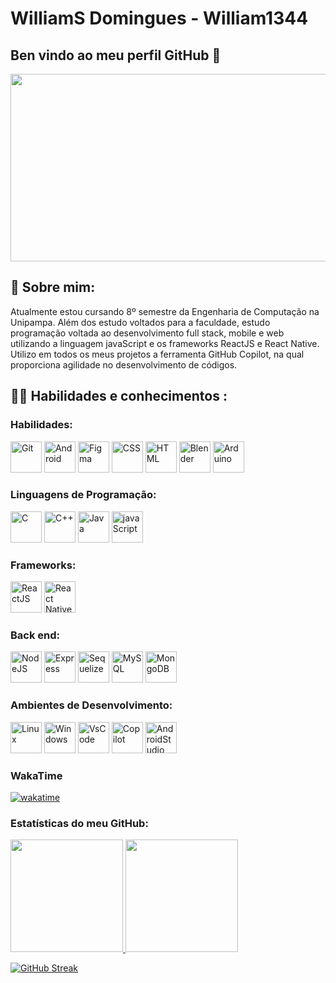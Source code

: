 # WilliamS Domingues - William1344
## Ben vindo ao meu perfil GitHub 👋


<div align="center">
  <img src="https://media.giphy.com/media/dWesBcTLavkZuG35MI/giphy.gif" width="600" height="300"/>
</div>

## :seedling: Sobre mim:
  Atualmente estou cursando 8º semestre da Engenharia de Computação na Unipampa. Além dos estudo voltados para a faculdade, estudo programação voltada ao desenvolvimento full stack, mobile e web utilizando a linguagem javaScript e os frameworks ReactJS e React Native.   
  Utilizo em todos os meus projetos a ferramenta GitHub Copilot, na qual proporciona agilidade no desenvolvimento de códigos.
  

## :woman_technologist: Habilidades e conhecimentos :

### Habilidades: 
<div>
  <img src="https://cdn.jsdelivr.net/gh/devicons/devicon/icons/git/git-original.svg" title="Git" alt="Git" width="50" height="50"/>          
  <img src="https://cdn.jsdelivr.net/gh/devicons/devicon/icons/android/android-original-wordmark.svg" title="Android" alt="Android" width="50" height="50"/>  
  <img src="https://cdn.jsdelivr.net/gh/devicons/devicon/icons/figma/figma-original.svg" title="Figma" alt="Figma" width="50" height="50"/>
  <img src="https://cdn.jsdelivr.net/gh/devicons/devicon/icons/css3/css3-original-wordmark.svg" title="CSS" alt="CSS" width="50" height="50" />
  <img src="https://cdn.jsdelivr.net/gh/devicons/devicon/icons/html5/html5-original-wordmark.svg" title="HTML" alt="HTML" width="50" height="50"/>          
  <img src="https://cdn.jsdelivr.net/gh/devicons/devicon/icons/blender/blender-original.svg" title="Blender" alt="Blender" width="50" height="50"/>    
  <img src="https://cdn.jsdelivr.net/gh/devicons/devicon/icons/arduino/arduino-original-wordmark.svg" title="Arduino" alt="Arduino" width="50" height="50"/>
</div>

### Linguagens de Programação:


<div>
  <img src="https://cdn.jsdelivr.net/gh/devicons/devicon/icons/c/c-original.svg" title="C" alt="C" width="50" height="50"/>
  <img src="https://cdn.jsdelivr.net/gh/devicons/devicon/icons/cplusplus/cplusplus-original.svg" title="C++" alt="C++" width="50" height="50"/>
  <img src="https://cdn.jsdelivr.net/gh/devicons/devicon/icons/java/java-original.svg" title="Java" alt="Java" width="50" height="50"/>
  <img src="https://cdn.jsdelivr.net/gh/devicons/devicon/icons/javascript/javascript-original.svg" title="javaScript" alt="javaScript" width="50" height="50"/>
</div>

### Frameworks:
<div>
   <img src="https://cdn.jsdelivr.net/gh/devicons/devicon/icons/react/react-original-wordmark.svg" title="ReactJS" alt="ReactJS" width="50" height="50" />
   <img src="https://cdn.jsdelivr.net/gh/devicons/devicon/icons/react/react-original.svg" title="React Native" alt="React Native" width="50" height="50" />
                 
</div>

### Back end:
<div>
  <img src="https://cdn.jsdelivr.net/gh/devicons/devicon/icons/nodejs/nodejs-original.svg" title="NodeJS" alt="NodeJS" width="50" height="50"/>
  <img src="https://cdn.jsdelivr.net/gh/devicons/devicon/icons/express/express-original.svg" title="Express" alt="Express" width="50" height="50" />
  <img src="https://cdn.jsdelivr.net/gh/devicons/devicon/icons/sequelize/sequelize-original.svg" title="Sequelize" alt="Sequelize" width="50" height="50"/>          
  <img src="https://cdn.jsdelivr.net/gh/devicons/devicon/icons/mysql/mysql-original.svg" title="MySQL" alt="MySQL" width="50" height="50"/>
  <img src="https://cdn.jsdelivr.net/gh/devicons/devicon/icons/mongodb/mongodb-original-wordmark.svg" title="MongoDB" alt="MongoDB" width="50" height="50"/>
</div>

### Ambientes de Desenvolvimento:
<div>
  <img src="https://cdn.jsdelivr.net/gh/devicons/devicon/icons/linux/linux-original.svg" title="Linux" alt="Linux" width="50" height="50"/>
  <img src="https://cdn.jsdelivr.net/gh/devicons/devicon/icons/windows8/windows8-original.svg" title="Windows" alt="Windows" width="50" height="50"/> 
  <img src="https://cdn.jsdelivr.net/gh/devicons/devicon/icons/vscode/vscode-original-wordmark.svg" title="VsCode" alt="VsCode" width="50" height="50"/>
  <img src="https://res.cloudinary.com/practicaldev/image/fetch/s--l-we2E_m--/c_imagga_scale,f_auto,fl_progressive,h_900,q_auto,w_1600/https://dev-to-uploads.s3.amazonaws.com/uploads/articles/63m4pr5znzfqrqlwn39k.png" title="Copilot" alt="Copilot" width="auto" height="50"/>
  <img src="https://cdn.jsdelivr.net/gh/devicons/devicon/icons/androidstudio/androidstudio-original.svg" title="AndroidStudio" alt="AndroidStudio" width="50" height="50"/>
</div>

### WakaTime
[![wakatime](https://wakatime.com/badge/user/<seu-id-do-wakatime>.svg)](https://wakatime.com/33f3b7b0-ee36-4dca-ae56-b42f6db01bba)


### Estatísticas do meu GitHub:
<div>
  <a href="https://github.com/seu-usuário-aqui">
  <img height="180em" src="https://github-readme-stats.vercel.app/api/top-langs/?username=William1344&layout=compact&langs_count=7&theme=dracula"/>
  <img height="180em" src="https://github-readme-stats.vercel.app/api?username=William1344&show_icons=true&theme=dracula&include_all_commits=true&count_private=true"/>
</div>

  [![GitHub Streak](http://github-readme-streak-stats.herokuapp.com?user=William1344&theme=dark&locale=pt-br)](https://git.io/streak-stats)
